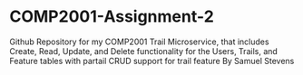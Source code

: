 # COMP2001-Assignment-2
Github Repository for my COMP2001 Trail Microservice, that includes Create, Read, Update, and Delete functionality for the Users, Trails, and Feature tables with partail CRUD support for trail feature
By Samuel Stevens
